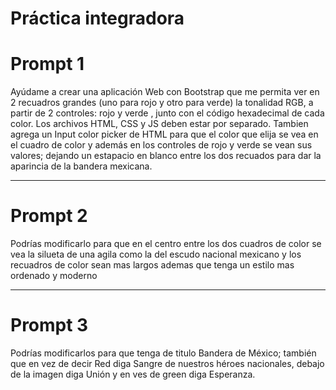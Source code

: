 # Práctica integradora

# Prompt 1
Ayúdame a crear una aplicación Web con Bootstrap que me permita ver en 2 
recuadros grandes (uno para rojo y otro para verde) la tonalidad RGB, a partir de 2 controles: rojo y verde , junto con el 
código hexadecimal de cada color. Los archivos HTML, CSS y JS deben estar por separado. Tambien agrega un Input color picker de HTML para que el color que elija se vea 
en el cuadro de color y además en los controles de rojo y verde se vean 
sus valores;  dejando un estapacio en blanco entre los dos recuados para dar la aparincia de la bandera mexicana.
*** 
# Prompt 2
Podrías modificarlo para que en el centro entre los dos cuadros de color se vea la silueta de una agila como la del escudo nacional mexicano y los recuadros de color sean mas largos ademas que tenga un estilo mas ordenado y moderno
*** 
# Prompt 3
Podrías modificarlos para que tenga de titulo Bandera de México; también que en vez de decir Red diga Sangre de nuestros héroes nacionales, debajo de la imagen diga Unión y en ves de green diga Esperanza.

